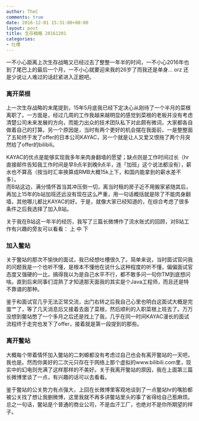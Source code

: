 ```yaml
---
author: TheC
comments: true
date: 2016-12-01 15:31:00+00:00
layout: post
title: 生存戦略 20161201
categories:
- 吐槽
---
```


一不小心距离上次生存战略又已经过去了整整一年半的时间，一不小心2016年也到了尾巴上的最后一个月，一不小心就要迎来我的26岁了而我还是单身... orz 还是少说让人难过的话赶紧进入正题吧。

### 离开菜根

上一次生存战略的末尾提到，15年5月底我已经下定决心从刚待了一个半月的菜根离职了。一方面是，经过几周的工作我越来越明显的感觉到菜根的老板并没有考虑清楚公司未来发展的方向，而能力出众的技术团队私下对此颇有微词，大家都各自做着自己的打算。另一个原因是，当时有两个更好的机会摆在我面前，一是整整面了五轮终于发了offer的日本公司KAYAC，另一个就是让人又爱又恨拖了两个月突然给了offer的bilibili。

KAYAC的优点是能够实现我多年来肉身翻墙的愿望；缺点则是工作时间过长（hr直接邮件告知我工作时间是早9点半到晚9点半，连「加班」这个说法都没有），薪水也不算高（按当时汇率换算成RMB大概15k上下，和国内能拿到的薪水差不多）。    
而B站这边，满分情怀首当其冲压倒一切，离当时租的房子近不用搬家紧随其后，再加上15年的b站加班还远没有现在这么严重，用一句话概括就是除了不能肉身翻墙，其他哪儿都比KAYAC的好。于是，就像大家已经知道的，在综合考虑了很多条件之后我选择了加入B站。

关于我在B站这一年半的经历，我写了三篇长微博作了流水账式的回顾，对B站工作有兴趣的旁友可以看看：
上 
中
下

### 加入鳖站

关于鳖站的那次不愉快的面试，我已经想吐槽很久了。简单来说，当时面试官问我的问题我是一个也听不懂，是根本不懂他在说什么这种程度的听不懂，偏偏面试官态度又强硬的一比，搞得我以为是自己水平不行，都不敢多问一句你TM到底想问啥。直到后来同事们混熟了才知道那天面我的其实是个Java工程师，而且还是特不靠谱的那种。

鉴于和面试官几乎无法正常交流，出门右转之后我自己心里也明白这面试大概是完蛋艹了，等了几天消息后又接着去面了菜根，然后顺利的入职菜根上班去了。万万没想到鳖站憋了一个多月之后还是找上了我，几乎在同一时间KAYAC漫长的面试流程终于走完也发下了offer，接着就是第一段提到的那些。

### 离开鳖站

大概每个带着情怀加入鳖站的二刺螈都没有考虑过自己也会有离开鳖站的一天吧，我也是。然而你美好的二次元只存在于网络上那个虚拟的www.bilibili.com里，现实中的幻电则充满了这样那样的不美好。关于我离开鳖站的原因，我在上面第三篇长微博里谈了一点，有兴趣的话可以去看看。

鉴于鳖站的公关势力有点强大，上回在长微博里客观地谈到了一点鳖站hr的嘴脸都被公关找了想让我删微博，这里我就不再多讲鳖站里头的事了省得给自己惹麻烦。总之一句话，鳖站是个普通的商业公司，不是血汗工厂，也绝对不是你所期望的样子。


